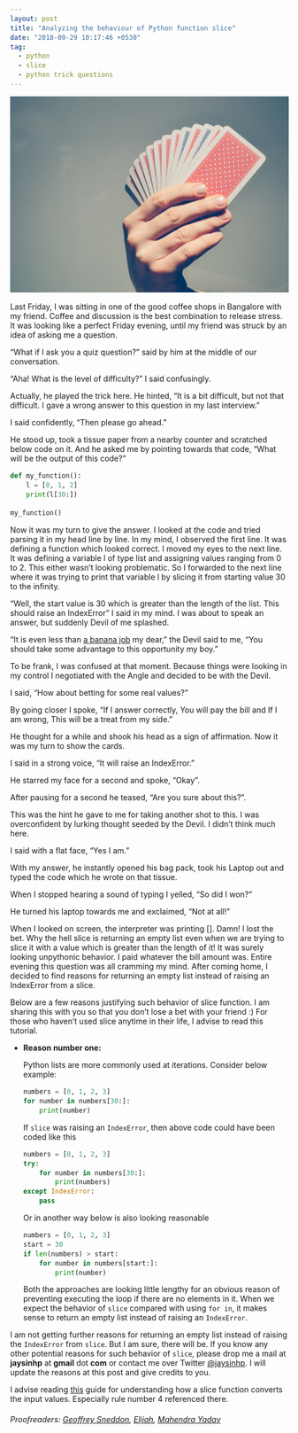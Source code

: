 ```yaml
---
layout: post
title: "Analyzing the behaviour of Python function slice"
date: "2018-09-29 10:17:46 +0530"
tag:
  - python
  - slice
  - python trick questions
---
```



![Title Image](/assets/images/python_slice_function/title_image.jpg)

Last Friday, I was sitting in one of the good coffee shops in Bangalore with my
friend. Coffee and discussion is the best combination to release stress. It was
looking like a perfect Friday evening, until my friend was struck by an idea of
asking me a question.

“What if I ask you a quiz question?” said by him at the middle of our
conversation.

“Aha! What is the level of difficulty?” I said confusingly.

Actually, he played the trick here. He hinted, “It is a bit difficult, but not
that difficult. I gave a wrong answer to this question in my last interview.”

I said confidently, “Then please go ahead.”

He stood up, took a tissue paper from a nearby counter and scratched below code on
it. And he asked me by pointing towards that code, “What will be the output of
this code?”

```python
def my_function():
    l = [0, 1, 2]
    print(l[30:])

my_function()
```

Now it was my turn to give the answer. I looked at the code and tried parsing it
in my head line by line. In my mind, I observed the first line. It was defining
a function which looked correct. I moved my eyes to the next line. It was
defining a variable l of type list and assigning values ranging from 0 to 2.
This either wasn’t looking problematic. So I forwarded to the next line where it
was trying to print that variable l by slicing it from starting value 30 to the
infinity.

“Well, the start value is 30 which is greater than the length of the list. This
should raise an IndexError” I said in my mind. I was about to speak an answer,
but suddenly Devil of me splashed.

“It is even less than [a banana job][4] my dear,” the Devil said to me, “You should
take some advantage to this opportunity my boy.”

To be frank, I was confused at that moment. Because things were looking in my
control I negotiated with the Angle and decided to be with the Devil.

I said, “How about betting for some real values?”

By going closer I spoke, “If I answer correctly, You will pay the bill and If I
am wrong, This will be a treat from my side.”

He thought for a while and shook his head as a sign of affirmation. Now it was
my turn to show the cards.

I said in a strong voice, “It will raise an IndexError.”

He starred my face for a second and spoke, “Okay”.

After pausing for a second he teased, “Are you sure about this?”.

This was the hint he gave to me for taking another shot to this. I was
overconfident by lurking thought seeded by the Devil. I didn’t think much here.

I said with a flat face, “Yes I am.”

With my answer, he instantly opened his bag pack, took his Laptop out and typed
the code which he wrote on that tissue.

When I stopped hearing a sound of typing I yelled, “So did I won?”

He turned his laptop towards me and exclaimed, “Not at all!”

When I looked on screen, the interpreter was printing []. Damn! I lost the bet.
Why the hell slice is returning an empty list even when we are trying to slice
it with a value which is greater than the length of it! It was surely looking
unpythonic behavior. I paid whatever the bill amount was. Entire evening this
question was all cramming my mind. After coming home, I decided to find reasons
for returning an empty list instead of raising an IndexError from a slice.

Below are a few reasons justifying such behavior of slice function. I am sharing
this with you so that you don’t lose a bet with your friend :) For those who
haven’t used slice anytime in their life, I advise to read this tutorial.

* **Reason number one:**

  Python lists are more commonly used at iterations. Consider below example:

  ```python
  numbers = [0, 1, 2, 3]
  for number in numbers[30:]:
      print(number)
  ```

  If `slice` was raising an `IndexError`, then above code could have been coded
  like this

  ```python
  numbers = [0, 1, 2, 3]
  try:
      for number in numbers[30:]:
          print(numbers)
  except IndexError:
      pass
  ```

  Or in another way below is also looking reasonable

  ```python
  numbers = [0, 1, 2, 3]
  start = 30
  if len(numbers) > start:
      for number in numbers[start:]:
          print(number)
  ```

  Both the approaches are looking little lengthy for an obvious reason of
  preventing executing the loop if there are no elements in it. When we expect
  the behavior of `slice` compared with using `for in`, it makes sense to return
  an empty list instead of raising an `IndexError`.

I am not getting further reasons for returning an empty list instead of raising
the `IndexError` from `slice`. But I am sure, there will be. If you know any
other potential reasons for such behavior of `slice`, please drop me a mail at
**jaysinhp** at **gmail** dot **com** or contact me over Twitter [@jaysinhp][3].
I will update the reasons at this post and give credits to you.


I advise reading [this][2] guide for understanding how a slice function converts
the input values. Especially rule number 4 referenced there.


###### Proofreaders: [Geoffrey Sneddon](https://github.com/gsnedders), [Elijah](https://mailto:thyarmageddon@gmail.com), [Mahendra Yadav](mailto:mahendra.k12@gmail.com)

[1]: https://docs.python.org/3.7/tutorial/introduction.html#lists
[2]: https://docs.python.org/3.7/library/stdtypes.html#sequence-types-list-tuple-range
[3]: https://twitter.com/jaysinhp
[4]: http://catb.org/jargon/html/O/one-banana-problem.html
